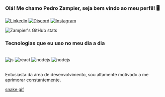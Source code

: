 
### Olá! Me chamo Pedro Zampier, seja bem vindo ao meu perfil! 🖥️

[![Linkedin](https://img.shields.io/badge/LinkedIn-0077B5?style=for-the-badge&logo=linkedin&logoColor=white)](https://www.linkedin.com/in/pedro-ot%C3%A1vio-probst-zampier-57775822a/)
[![Discord](https://img.shields.io/badge/Discord-7289DA?style=for-the-badge&logo=discord&logoColor=white)](https://discord.gg/b4k6MyMhx3)
[![Instagram](https://img.shields.io/badge/Instagram-E4405F?style=for-the-badge&logo=instagram&logoColor=white)](https://www.instagram.com/pedro_probst/)

![Zampier's GitHub stats](https://github-readme-stats.vercel.app/api?username=pedrozampier&show_icons=true&theme=dracula)

### Tecnologias que eu uso no meu dia a dia

<div style="display: inline_block"><br/>

  <img align="center" alt="js" src="https://img.shields.io/badge/JavaScript-F7DF1E?style=for-the-badge&logo=javascript&logoColor=black" />
  <img align="center" alt="react" src="https://img.shields.io/badge/Java-ED8B00?style=for-the-badge&logo=openjdk&logoColor=white" />
  <img align="center" alt="nodejs" src="https://img.shields.io/badge/Node.js-43853D?style=for-the-badge&logo=node.js&logoColor=white" />
  <img align="center" alt="nodejs" src="https://img.shields.io/badge/HTML5-E34F26?style=for-the-badge&logo=html5&logoColor=white" />
  
</div><br/>

Entusiasta da área de desenvolvimento, sou altamente motivado a me aprimorar constantemente.

[snake gif](https://github.com/pedrozampier/pedrozampier//blob/output/github-contribution-grid-snake.svg)
